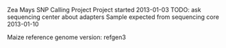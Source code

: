 Zea Mays SNP Calling Project
Project started 2013-01-03
TODO: ask sequencing center about adapters
Sample expected from sequencing core 2013-01-10


Maize reference genome version: refgen3
